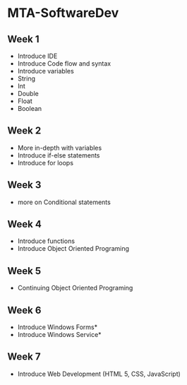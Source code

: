 # MTA-SoftwareDev
## Week 1
*	Introduce IDE
*	Introduce Code flow and syntax
*	Introduce variables
  *	String
  *	Int
  *	Double
  *	Float
  *	Boolean

## Week 2
*	More in-depth with variables
*	Introduce if-else statements
*	Introduce for loops

## Week 3
*	more on Conditional statements

## Week 4
*	Introduce functions
*	Introduce Object Oriented Programing

## Week 5
*	Continuing Object Oriented Programing

## Week 6
*	Introduce Windows Forms*
*	Introduce Windows Service*

## Week 7
*	Introduce Web Development (HTML 5, CSS, JavaScript)
